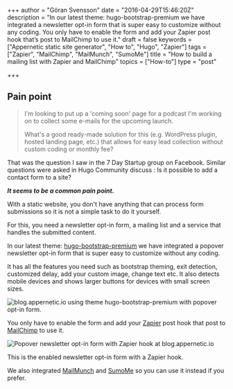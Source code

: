 +++
author = "Göran Svensson"
date = "2016-04-29T15:46:20Z"
description = "In our latest theme: hugo-bootstrap-premium we have integrated a newsletter opt-in form that is super easy to customize without any coding. You only have to enable the form and add your Zapier post hook that’s post to MailChimp to use it."
draft = false
keywords = ["Appernetic static site generator", "How to", "Hugo", "Zapier"]
tags = ["Zapier", "MailChimp", "MailMunch", "SumoMe"]
title = "How to build a mailing list with Zapier and MailChimp"
topics = ["How-to"]
type = "post"

+++
## Pain point

> I'm looking to put up a 'coming soon' page for a podcast I'm working
> on to collect some e-mails for the upcoming launch.
> 
> What's a good ready-made solution for this (e.g. WordPress plugin,
> hosted landing page, etc.) that allows for easy lead collection
> without custom coding or monthly fee?

That was the question I saw in the 7 Day Startup group on Facebook. Similar questions were asked in Hugo Community discuss : Is it possible to add a contact form to a site?

***It seems to be a common pain point.***

With a static website, you don't have anything that can process form submissions so it is not a simple task to do it yourself. 

For this, you need a newsletter opt-in form, a mailing list and a service that handles the submitted content.

In our latest theme: [hugo-bootstrap-premium][1] we have integrated a popover newsletter opt-in form that is super easy to customize without any coding.

It has all the features you need such as bootstrap theming, exit detection, customized delay, add your custom image, change text etc. It also detects mobile devices and shows larger buttons for devices with small screen sizes.

![blog.appernetic.io using theme hugo-bootstrap-premium with popover opt-in form.][2]

You only have to enable the form and add your [Zapier][3] post hook that post to [MailChimp][4] to use it. 

![Popover newsletter opt-in form with Zapier hook at blog.appernetic.io][5]

This is  the enabled newsletter opt-in form with a Zapier hook.

We also integrated [MailMunch][6] and [SumoMe][7] so you can use it instead  if you prefer.


  [1]: https://github.com/appernetic/hugo-bootstrap-premium
  [2]: https://res.cloudinary.com/appernetic/v1461945240/aaxlgeo4btp4ih5hlhtb
  [3]: https://zapier.com
  [4]: http://mailchimp.com/
  [5]: https://res.cloudinary.com/appernetic/v1461945371/jdx7evqmqmrli2ib7wzf
  [6]: https://www.mailmunch.co/
  [7]: https://sumome.com/
